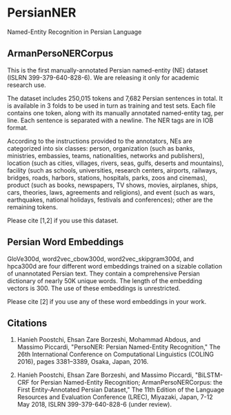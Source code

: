 # PersianNER
Named-Entity Recognition in Persian Language

## ArmanPersoNERCorpus 
This is the first manually-annotated Persian named-entity (NE) dataset (ISLRN 399-379-640-828-6). We are releasing it only for academic research use.

The dataset includes 250,015 tokens and 7,682 Persian sentences in total. It is available in 3 folds to be used in turn as training and test sets. Each file contains one token, along with its manually annotated named-entity tag, per line. Each sentence is separated with a newline. The NER tags are in IOB format.  

According to the instructions provided to the annotators, NEs are categorized into six classes: person, organization (such as banks, ministries, embassies, teams, nationalities, networks and publishers), location (such as cities, villages, rivers, seas, gulfs, deserts and mountains), facility (such as schools, universities, research centers, airports, railways, bridges, roads, harbors, stations, hospitals, parks, zoos and cinemas), product (such as books, newspapers, TV shows, movies, airplanes, ships, cars, theories, laws, agreements and religions), and event (such as wars, earthquakes, national holidays, festivals and conferences); other are the remaining tokens. 

Please cite [1,2] if you use this dataset.

## Persian Word Embeddings

GloVe300d, word2vec_cbow300d, word2vec_skipgram300d, and hpca300d are four different word embeddings trained on a sizable collation of unannotated Persian text. They contain a comprehensive Persian dictionary of nearly 50K unique words. The length of the embedding vectors is 300. The use of these embeddings is unrestricted.

Please cite [2] if you use any of these word embeddings in your work.

## Citations

1. Hanieh Poostchi, Ehsan Zare Borzeshi, Mohammad Abdous, and Massimo Piccardi, "PersoNER: Persian Named-Entity Recognition," The 26th International Conference on Computational Linguistics (COLING 2016), pages 3381–3389, Osaka, Japan, 2016.

2. Hanieh Poostchi, Ehsan Zare Borzeshi, and Massimo Piccardi, "BiLSTM-CRF for Persian Named-Entity Recognition; ArmanPersoNERCorpus: the First Entity-Annotated Persian Dataset," The 11th Edition of the Language Resources and Evaluation Conference (LREC), Miyazaki, Japan, 7-12 May 2018, ISLRN 399-379-640-828-6 (under review).
